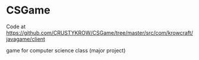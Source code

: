 CSGame
======

Code at https://github.com/CRUSTYKROW/CSGame/tree/master/src/com/krowcraft/javagame/client


game for computer science class (major project)
